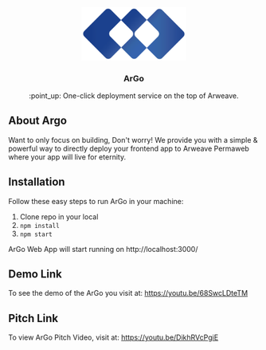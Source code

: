 <p align="center">
  <a href="https://argoapp.live/">
    <img src="../static/logo_light.png" alt="ArGo logo (light version)" width="210">
  </a>

  <h3 align="center">ArGo</h3>

  <p align="center">
   :point_up: One-click deployment service on the top of Arweave.
 </p>
</p>

## About Argo

Want to only focus on building, Don't worry! We provide you with a simple & powerful way to directly deploy your frontend app to Arweave Permaweb where your app will live for eternity.

## Installation

Follow these easy steps to run ArGo in your machine:

1. Clone repo in your local
2. `npm install`
3. `npm start`

ArGo Web App will start running on http://localhost:3000/

## Demo Link

To see the demo of the ArGo you visit at:
https://youtu.be/68SwcLDteTM

## Pitch Link

To view ArGo Pitch Video, visit at:
https://youtu.be/DikhRVcPgiE
